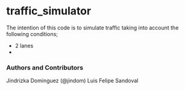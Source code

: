 traffic_simulator
=================

The intention of this code is to simulate traffic taking into account the following conditions;
- 2 lanes
- 


### Authors and Contributors
Jindrizka Dominguez (@jindom)
Luis Felipe Sandoval 
